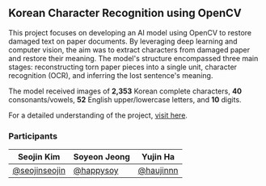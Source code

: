 ## Korean Character Recognition using OpenCV

This project focuses on developing an AI model using OpenCV to restore damaged text on paper documents. By leveraging deep learning and computer vision, the aim was to extract characters from damaged paper and restore their meaning. The model's structure encompassed three main stages: reconstructing torn paper pieces into a single unit, character recognition (OCR), and inferring the lost sentence's meaning.

The model received images of **2,353** Korean complete characters, **40** consonants/vowels, **52** English upper/lowercase letters, and **10** digits. 

For a detailed understanding of the project, [visit here](https://github.com/SeojinSeojin/COM3034_TERM/blob/master/report.pdf).


### Participants

|Seojin Kim|Soyeon Jeong|Yujin Ha|
|--|--|--|
|[@seojinseojin](https://github.com/SeojinSeojin)|[@happysoy](https://github.com/happysoy)|[@haujinnn](https://github.com/haujinnn)|
